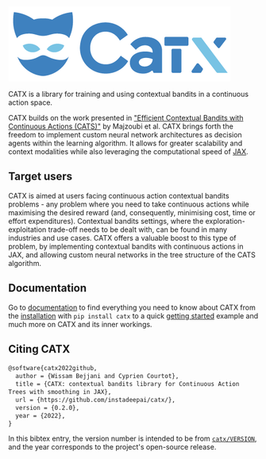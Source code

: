 ![Logo_CatX_Final_PNG](docs/img/Logo_CatX_Final_PNG.png)

CATX is a library for training and using contextual bandits in a continuous action space.

CATX builds on the work presented in
["Efficient Contextual Bandits with Continuous Actions (CATS)"](https://arxiv.org/pdf/2006.06040.pdf) by Majzoubi et al.
CATX brings forth the freedom to implement custom neural network architectures
as decision agents within the learning algorithm.
It allows for greater scalability and context modalities while
also leveraging the computational speed of [JAX](https://github.com/google/jax).

## Target users
CATX is aimed at users facing continuous action contextual bandits problems - any problem where you need to take
continuous actions while maximising the desired reward (and, consequently, minimising cost, time or effort expenditures).
Contextual bandits settings, where the exploration-exploitation trade-off needs to be dealt with,
can be found in many industries and use cases.
CATX offers a valuable boost to this type of problem, by implementing contextual bandits with continuous actions in JAX,
and allowing custom neural networks in the tree structure of the CATS algorithm.



## Documentation
Go to [documentation](https://catx.readthedocs.io/en/main/)
to find everything you need to know about CATX
from the [installation](https://catx.readthedocs.io/en/main/installation/) with `pip install catx`
to a quick [getting started](https://catx.readthedocs.io/en/main/getting_started/) example
and much more on CATX and its inner workings.


## Citing CATX

```
@software{catx2022github,
  author = {Wissam Bejjani and Cyprien Courtot},
  title = {CATX: contextual bandits library for Continuous Action Trees with smoothing in JAX},
  url = {https://github.com/instadeepai/catx/},
  version = {0.2.0},
  year = {2022},
}
```

In this bibtex entry, the version number is intended to be from
[`catx/VERSION`](https://github.com/instadeepai/catx/blob/main/catx/VERSION),
and the year corresponds to the project's open-source release.
